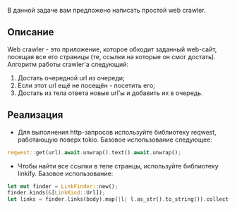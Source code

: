 В данной задаче вам предложено написать простой web crawler.

## Описание

Web crawler - это приложение, которое обходит заданный web-сайт, посещая все его страницы
(те, ссылки на которые он смог достать). Алгоритм работы crawler'а следующий:

1. Достать очередной url из очереди;
2. Если этот url ещё не посещён - посетить его;
3. Достать из тела ответа новые url'ы и добавить их в очередь.

## Реализация

* Для выполнения http-запросов используйте библиотеку reqwest, работающую поверх tokio.
Базовое использование следующее:

```rust
reqwest::get(url).await.unwrap().text().await.unwrap();
```

* Чтобы найти все ссылки в теле странцы, используйте библиотеку linkify. Базовое использование:

```rust
let mut finder = LinkFinder::new();
finder.kinds(&[LinkKind::Url]);
let links = finder.links(body).map(|l| l.as_str().to_string()).collect();
```
